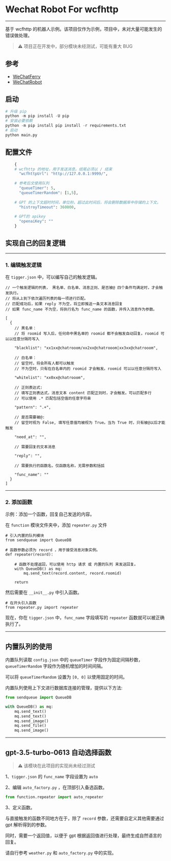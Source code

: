 # Wechat Robot For wcfhttp

---

基于 wcfhttp 的机器人示例。该项目仅作为示例，项目中，未对大量可能发生的错误做处理。
> **⚠** 项目正在开发中，部分模块未经测试，可能有重大 BUG

## 参考
- [WeChatFerry](https://github.com/lich0821/WeChatFerry)
- [WeChatRobot](https://github.com/lich0821/WeChatRobot)

## 启动

```python
# 升级 pip
python -m pip install -U pip
# 安装必要依赖
python -m pip install pip install -r requirements.txt
# 启动
python main.py
```

## 配置文件

```python
    {    
    # wcfhttp 的地址，用于发送消息。结尾必须以 / 结束
      "wcfhttpUrl": "http://127.0.0.1:9999/",    
    
    # 参考后文使用队列
      "queueTimer": 5,
      "queueTimerRandom": [1,5],
    
    # GPT 的上下文超时时间，单位秒。超过此时间后，将会删除数据库中存储的上下文。
      "histroyTimeout": 360000,
    
    # GPT的 apikey
      "openaiKey": ""
    }
```


## 实现自己的回复逻辑

---

### 1. 编辑触发逻辑


在 `tigger.json` 中，可以编写自己的触发逻辑。

```
// 一个触发逻辑的列表， 黑名单、白名单、消息正则、是否被@ 四个条件均满足时，才会触发执行。
// 将从上到下依次遍历列表的每一项进行匹配。
// 匹配成功后，如果 reply 不为空，将立即推送一条文本消息回复
// 如果 func_name 不为空，将执行名为 func_name 的函数，并传入消息作为参数。

[
  {
    // 黑名单：
    // 将 roomid 写入后，任何命中黑名单的 roomid 都不会触发自动回复。roomid 可以以任意分隔符写入
    
    "blacklist": "xx1xx@chatrooom/xx2xx@chatrooom|xx3xx@chatrooom",
    
    // 白名单：
    // 留空时，将会所有人都可以触发
    // 不为空时，只有在白名单内的 roomid 才会触发。roomid 可以以任意分隔符写入
    
    "whitelist": "xx0xx@chatrooom",
    
    // 正则表达式:
    // 填写正则表达式，消息文本 content 匹配正则时，才会触发。可以匹配多行
    // 可以使用 .* 匹配包括空值的任意字符串
    
    "pattern": ".+",
    
    // 是否需要被@:
    // 留空时视为 False, 填写任意值均被视为 True。当为 True 时，只有被@以后才能触发
    
    "need_at": "",    
    
    // 需要回复的文本消息
    
    "reply": "",
    
    // 需要执行的函数名，仅函数名称，无需参数和括弧
    
    "func_name": ""
  }
]
```

---

### 2. 添加函数

示例：添加一个函数，回复自己发送的内容。

在 `function` 模块文件夹中，添加 `repeater.py` 文件
```
# 引入内置的队列模块
from sendqueue import QueueDB

# 函数参数必须为 record ，用于接受消息对象实例。
def repeater(record):
    
    # 函数不处理返回，可以使用 http 请求 或 内置的队列 来发送回复。
    with QueueDB() as mq:
        mq.send_text(record.content, record.roomid)
        
    return 
```
然后需要在 `__init__.py` 中引入函数。
```
# 在开头引入函数
from repeater.py import repeater
```

现在，你在 `tigger.json` 中，`func_name` 字段填写的 `repeater` 函数就可以被正确执行了。

---

## 内置队列的使用
内置队列读取 `config.json` 中的 `queueTimer` 字段作为固定间隔秒数，`queueTimerRandom` 字段作为随机增加的时间间隔。

可以将 `queueTimerRandom` 设置为 `[0, 0]` 以使用固定的时间。

内置队列使用上下文进行数据库连接的管理，提供以下方法:
```python
from sendqueue import QueueDB

with QueueDB() as mq:
    mq.send_text()
    mq.send_text()
    mq.send_image()
    mq.send_file()
    mq.send_image()
```

---

## gpt-3.5-turbo-0613 自动选择函数

> **⚠** 该模块在此项目的实现尚未经过测试



1、`tigger.json` 的 `func_name` 字段设置为 `auto`

2、编辑 `auto_factory.py` ，在顶部引入备选函数。 

```python
from function.repeater import auto_repeater
```
3、定义函数。

与直接触发的函数不同地方在于，除了 `record` 参数，还需要自定义其他需要通过 gpt 解析得到的参数。

同时，需要一个返回值，以便于 gpt 根据返回值进行处理，最终生成自然语言的回复。

请自行参考 `weather.py` 和 `auto_factory.py` 中的实现。
